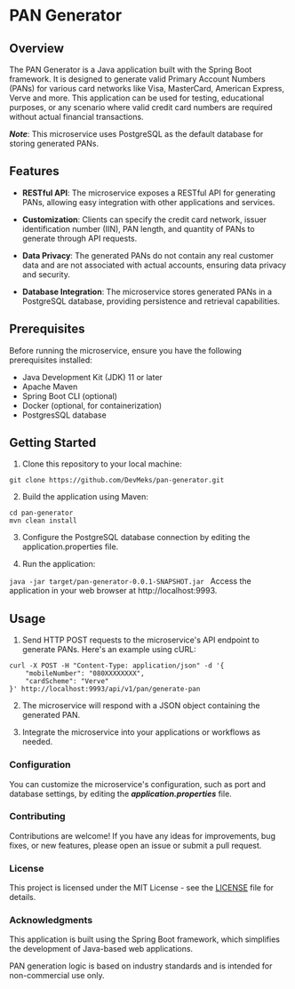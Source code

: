# PAN Generator #
## Overview ##
The PAN Generator is a Java application built with the Spring 
Boot framework. It is designed to generate valid Primary 
Account Numbers (PANs) for various card networks like Visa, 
MasterCard, American Express, Verve and more. This application can be used for 
testing, educational purposes, or any scenario where valid credit card 
numbers are required without actual financial transactions.

***Note***: This microservice uses PostgreSQL as the default database for storing generated PANs.


## Features ##
- **RESTful API**: The microservice exposes a RESTful API for generating PANs, 
allowing easy integration with other applications and services.

- **Customization**: Clients can specify the credit card network, issuer 
identification number (IIN), PAN length, and quantity of PANs to generate through API requests.

- **Data Privacy**: The generated PANs do not contain any real customer data 
and are not associated with actual accounts, ensuring data privacy and security.

- **Database Integration**: The microservice stores generated PANs in a 
PostgreSQL database, providing persistence and retrieval capabilities.

## Prerequisites ##
Before running the microservice, ensure you have the following prerequisites installed:

- Java Development Kit (JDK) 11 or later
- Apache Maven
- Spring Boot CLI (optional)
- Docker (optional, for containerization)
- PostgresSQL database

## Getting Started ##
1. Clone this repository to your local machine:

``` git clone https://github.com/DevMeks/pan-generator.git ```

2. Build the application using Maven:
```
cd pan-generator
mvn clean install
```

3. Configure the PostgreSQL database connection by editing the application.properties file.

4. Run the application:

```java -jar target/pan-generator-0.0.1-SNAPSHOT.jar ```
Access the application in your web browser at http://localhost:9993.

## Usage
1. Send HTTP POST requests to the microservice's API endpoint to generate PANs. 
Here's an example using cURL:
```
curl -X POST -H "Content-Type: application/json" -d '{
    "mobileNumber": "080XXXXXXXX",
    "cardScheme": "Verve"
}' http://localhost:9993/api/v1/pan/generate-pan
```
2. The microservice will respond with a JSON object containing the generated 
PAN.

3. Integrate the microservice into your applications or workflows as needed.

### Configuration
You can customize the microservice's configuration, such as port and database settings, 
by editing the ***application.properties*** file.

### Contributing
Contributions are welcome! If you have any ideas for improvements, bug fixes, or new features, please open an issue or submit a pull request.

### License
This project is licensed under the MIT License - see the [LICENSE](https://github.com/git/git-scm.com/blob/main/MIT-LICENSE.txt) file for details.

### Acknowledgments
This application is built using the Spring Boot framework, which simplifies the development of Java-based web applications.

PAN generation logic is based on industry standards and is intended for non-commercial use only.

